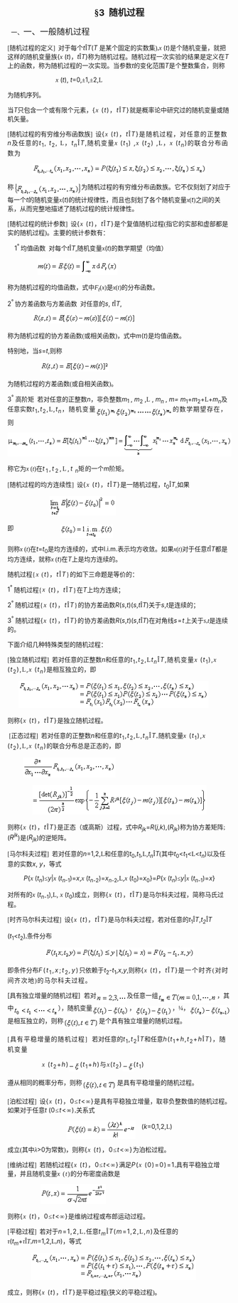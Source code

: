 <div class=Section1>
<p class=MsoNormal align=center style='text-align:center'><b><span lang=ZH-CN
style='font-size:15.0pt;font-family:宋体_GB2312'>§</span></b><b><span lang=EN-US
style='font-size:15.0pt'>3&nbsp; </span></b><b><span lang=ZH-CN
style='font-size:15.0pt;font-family:宋体_GB2312'>随机过程</span></b></p>
<p class=MsoNormal style='margin-left:36.0pt;text-indent:-30.0pt'><span
lang=EN-US>一、</span><span lang=ZH-CN style='font-size:14.0pt;font-family:宋体_GB2312'>一、一般随机过程</span></p>
<p class=MsoNormal align=left style='text-align:left'><span lang=EN-US
style='font-family:宋体_GB2312'>[</span><span lang=ZH-CN style='font-family:宋体_GB2312'>随机过程的定义</span><span
lang=EN-US style='font-family:宋体_GB2312'>]&nbsp; </span><span lang=ZH-CN
style='font-family:宋体_GB2312'>对于每个</span><i><span lang=EN-US>t</span></i><span
lang=EN-US style='font-family:Symbol'>&Icirc;</span><i><span lang=EN-US>T</span></i><span
lang=EN-US>(<i>T</i> </span><span lang=ZH-CN style='font-family:宋体_GB2312'>是某个固定的实数集</span><span
lang=EN-US style='font-family:宋体_GB2312'>),</span><i><span lang=EN-US
style='font-family:Symbol'>x</span><span lang=EN-US> </span></i><span
lang=EN-US>(<i>t</i>)</span><span lang=ZH-CN style='font-family:宋体_GB2312'>是个随机变量，就把这样的随机变量族</span><span
lang=EN-US>{</span><i><span lang=EN-US style='font-family:Symbol'>x</span><span
lang=EN-US> </span></i><span lang=EN-US>(<i>t</i>)</span><span lang=ZH-CN
style='font-family:宋体_GB2312'>，</span><i><span lang=EN-US>t</span></i><span
lang=EN-US style='font-family:Symbol'>&Icirc;</span><i><span lang=EN-US>T</span></i><span
lang=EN-US>}</span><span lang=ZH-CN style='font-family:宋体_GB2312'>称为随机过程。随机过程一次实验的结果是定义在</span><i><span
lang=EN-US>T</span></i><span lang=ZH-CN style='font-family:宋体_GB2312'>上的函数，称为随机过程的一次实现。当参数</span><i><span
lang=EN-US>t</span></i><span lang=ZH-CN style='font-family:宋体_GB2312'>的变化范围</span><i><span
lang=EN-US>T</span></i><span lang=ZH-CN style='font-family:宋体_GB2312'>是个整数集合，则称</span></p>
<p class=MsoNormal><i><span lang=EN-US style='font-family:宋体_GB2312'>&nbsp;&nbsp;&nbsp;&nbsp;&nbsp;&nbsp;&nbsp;&nbsp;&nbsp;&nbsp;&nbsp;&nbsp;&nbsp;&nbsp;&nbsp;&nbsp;&nbsp;&nbsp;&nbsp;&nbsp;&nbsp;&nbsp;&nbsp;&nbsp;&nbsp;&nbsp;&nbsp;&nbsp;&nbsp;&nbsp;
</span></i><i><span lang=EN-US style='font-family:Symbol'>x</span></i><span
lang=EN-US> (<i>t</i>), <i>t</i>=0,</span><span lang=EN-US style='font-family:
Symbol'>±</span><span lang=EN-US>1,</span><span lang=EN-US style='font-family:
Symbol'>±</span><span lang=EN-US>2,</span><span lang=EN-US style='font-family:
"MT Extra"'>L</span></p>
<p class=MsoNormal><span lang=ZH-CN style='font-family:宋体_GB2312'>为随机序列。</span></p>
<p class=MsoNormal><span lang=ZH-CN style='font-family:宋体_GB2312'>当</span><i><span
lang=EN-US>T</span></i><span lang=ZH-CN style='font-family:宋体_GB2312'>只包含一个或有限个元素，</span><span
lang=EN-US style='letter-spacing:1.0pt'>{</span><i><span lang=EN-US
style='font-family:Symbol;letter-spacing:1.0pt'>x</span></i><span lang=EN-US
style='letter-spacing:1.0pt'> (<i>t</i>)</span><span lang=ZH-CN
style='font-family:宋体_GB2312;letter-spacing:1.0pt'>，</span><i><span lang=EN-US
style='letter-spacing:1.0pt'>t</span></i><span lang=EN-US style='font-family:
Symbol;letter-spacing:1.0pt'>&Icirc;</span><i><span lang=EN-US style='letter-spacing:
1.0pt'>T</span></i><span lang=EN-US style='letter-spacing:1.0pt'>}</span><span
lang=ZH-CN style='font-family:宋体_GB2312'>就是概率论中研究过的随机变量或随机矢量。</span></p>
<p class=MsoNormal><span lang=EN-US style='font-family:宋体_GB2312'>[</span><span
lang=ZH-CN style='font-family:宋体_GB2312'>随机过程的有穷维分布函数族</span><span lang=EN-US
style='font-family:宋体_GB2312'>]&nbsp; </span><span lang=ZH-CN style='font-family:
宋体_GB2312'>设</span><span lang=EN-US style='letter-spacing:1.0pt'>{</span><i><span
lang=EN-US style='font-family:Symbol;letter-spacing:1.0pt'>x</span></i><span
lang=EN-US style='letter-spacing:1.0pt'> (<i>t</i>)</span><span lang=ZH-CN
style='font-family:宋体_GB2312;letter-spacing:1.0pt'>，</span><i><span lang=EN-US
style='letter-spacing:1.0pt'>t</span></i><span lang=EN-US style='font-family:
Symbol;letter-spacing:1.0pt'>&Icirc;</span><i><span lang=EN-US style='letter-spacing:
1.0pt'>T</span></i><span lang=EN-US style='letter-spacing:1.0pt'>}</span><span
lang=ZH-CN style='font-family:宋体_GB2312;letter-spacing:1.0pt'>是随机过程，对任意的正整数</span><i><span
lang=EN-US style='letter-spacing:1.0pt'>n</span></i><span lang=ZH-CN
style='font-family:宋体_GB2312;letter-spacing:1.0pt'>及任意的</span><i><span
lang=EN-US style='letter-spacing:1.0pt'>t</span></i><sub><span lang=EN-US
style='letter-spacing:1.0pt'>1</span></sub><span lang=EN-US style='letter-spacing:
1.0pt'>, <i>t</i><sub>2</sub>, </span><span lang=EN-US style='font-family:"MT Extra";
letter-spacing:1.0pt'>L</span><span lang=ZH-CN style='font-family:宋体_GB2312;
letter-spacing:1.0pt'>，</span><i><span lang=EN-US style='letter-spacing:1.0pt'>t<sub>n</sub></span></i><span
lang=EN-US style='font-family:Symbol;letter-spacing:1.0pt'>&Icirc;</span><i><span
lang=EN-US style='letter-spacing:1.0pt'>T</span></i><span lang=EN-US
style='letter-spacing:1.0pt'>,</span><span lang=ZH-CN style='font-family:宋体_GB2312;
letter-spacing:1.0pt'>随机变量</span><i><span lang=EN-US style='font-family:Symbol;
letter-spacing:1.0pt'>x</span><span lang=EN-US style='letter-spacing:1.0pt'> </span></i><span
lang=EN-US style='letter-spacing:1.0pt'>(<i>t</i><sub>1</sub>) ,</span><i><span
lang=EN-US style='font-family:Symbol;letter-spacing:1.0pt'>x</span></i><span
lang=EN-US style='letter-spacing:1.0pt'> (<i>t</i><sub>2</sub>) ,</span><span
lang=EN-US style='font-family:"MT Extra";letter-spacing:1.0pt'>L</span><span
lang=ZH-CN style='font-family:宋体_GB2312;letter-spacing:1.0pt'>，</span><i><span
lang=EN-US style='font-family:Symbol;letter-spacing:1.0pt'>x</span><span
lang=EN-US style='letter-spacing:1.0pt'> </span></i><span lang=EN-US
style='letter-spacing:1.0pt'>(<i>t<sub>n</sub></i>)</span><span lang=ZH-CN
style='font-family:宋体_GB2312;letter-spacing:1.0pt'>的联合分布函数为</span></p>
<p class=MsoNormal align=center style='text-align:center'><sub><span
lang=EN-US style='letter-spacing:1.0pt'><img width=393 height=25
src="res/17e9d95da129bdd93c34fb6cc6aaaa52_5873_files/image002.gif"
u1:shapes="_x0000_i1025"></span></sub></p>
<p class=MsoNormal><span lang=ZH-CN style='font-family:宋体_GB2312;letter-spacing:
1.0pt'>称</span><sub><span lang=EN-US style='letter-spacing:1.0pt'><img
width=151 height=25 src="res/17e9d95da129bdd93c34fb6cc6aaaa52_5873_files/image004.gif"
u1:shapes="_x0000_i1026" align=absmiddle></span></sub><span lang=ZH-CN
style='font-family:宋体_GB2312'>为随机过程的有穷维分布函数族。它不仅刻划了对应于每一个</span><i><span
lang=EN-US>t</span></i><span lang=ZH-CN style='font-family:宋体_GB2312'>的随机变量</span><i><span
lang=EN-US style='font-family:Symbol'>x</span></i><span lang=EN-US>(<i>t</i>)</span><span
lang=ZH-CN style='font-family:宋体_GB2312'>的统计规律性，而且也刻划了各个随机变量</span><i><span
lang=EN-US style='font-family:Symbol'>x</span></i><span lang=EN-US
style='font-family:宋体_GB2312'>(</span><i><span lang=EN-US>t</span></i><span
lang=EN-US style='font-family:宋体_GB2312'>)</span><span lang=ZH-CN
style='font-family:宋体_GB2312'>之间的关系，从而完整地描述了随机过程的统计规律性。</span></p>
<p class=MsoNormal><span lang=EN-US style='font-family:宋体_GB2312'>[</span><span
lang=ZH-CN style='font-family:宋体_GB2312'>随机过程的统计参数</span><span lang=EN-US
style='font-family:宋体_GB2312'>]&nbsp; </span><span lang=ZH-CN style='font-family:
宋体_GB2312'>设</span><span lang=EN-US style='letter-spacing:1.0pt'>{</span><i><span
lang=EN-US style='font-family:Symbol;letter-spacing:1.0pt'>x</span></i><span
lang=EN-US style='letter-spacing:1.0pt'> (<i>t</i>)</span><span lang=ZH-CN
style='font-family:宋体_GB2312;letter-spacing:1.0pt'>，</span><i><span lang=EN-US
style='letter-spacing:1.0pt'>t</span></i><span lang=EN-US style='font-family:
Symbol;letter-spacing:1.0pt'>&Icirc;</span><i><span lang=EN-US style='letter-spacing:
1.0pt'>T</span></i><span lang=EN-US style='letter-spacing:1.0pt'>}</span><span
lang=ZH-CN style='font-family:宋体_GB2312'>是个复值随机过程</span><span lang=EN-US
style='font-family:宋体_GB2312'>(</span><span lang=ZH-CN style='font-family:宋体_GB2312'>指它的实部和虚部都是实的随机过程</span><span
lang=EN-US style='font-family:宋体_GB2312'>)</span><span lang=ZH-CN
style='font-family:宋体_GB2312'>。主要的统计参数有：</span></p>
<p class=MsoNormal><span lang=EN-US>&nbsp;&nbsp;&nbsp; 1</span><sup><span
lang=EN-US>°</span></sup><sup><span lang=EN-US style='font-family:宋体_GB2312'> </span></sup><span
lang=ZH-CN style='font-family:宋体_GB2312'>均值函数</span><span lang=EN-US
style='font-family:宋体_GB2312'>&nbsp; </span><span lang=ZH-CN style='font-family:
宋体_GB2312'>对每个</span><i><span lang=EN-US>t</span></i><span lang=EN-US
style='font-family:Symbol'>&Icirc;</span><i><span lang=EN-US>T</span></i><span
lang=EN-US>,</span><span lang=ZH-CN style='font-family:宋体_GB2312'>随机变量</span><i><span
lang=EN-US style='font-family:Symbol'>x</span></i><span lang=EN-US>(<i>t</i>)</span><span
lang=ZH-CN style='font-family:宋体_GB2312'>的数学期望（均值）</span></p>
<p class=MsoNormal><span lang=EN-US style='font-family:宋体_GB2312'>&nbsp;&nbsp;&nbsp;&nbsp;&nbsp;&nbsp;&nbsp;&nbsp;&nbsp;&nbsp;&nbsp;&nbsp;&nbsp;&nbsp;&nbsp;&nbsp;&nbsp;&nbsp;
<sub><img width=181 height=37
src="res/17e9d95da129bdd93c34fb6cc6aaaa52_5873_files/image006.gif"
u1:shapes="_x0000_i1033"></sub></span></p>
<p class=MsoNormal><span lang=ZH-CN style='font-family:宋体_GB2312'>称为随机过程的均值函数，式中</span><i><span
lang=EN-US style='font-family:宋体_GB2312'>F<sub>t</sub></span></i><span
lang=EN-US style='font-family:宋体_GB2312'>(<i>x</i>)</span><span lang=ZH-CN
style='font-family:宋体_GB2312'>是</span><i><span lang=EN-US style='font-family:
Symbol'>x</span></i><span lang=EN-US style='font-family:宋体_GB2312'>(<i>t</i>)</span><span
lang=ZH-CN style='font-family:宋体_GB2312'>的分布函数。</span></p>
<p class=MsoNormal><span lang=EN-US>2</span><sup><span lang=EN-US>°</span></sup><sup><span
lang=EN-US style='font-family:宋体_GB2312'> </span></sup><span lang=ZH-CN
style='font-family:宋体_GB2312'>协方差函数与方差函数</span><span lang=EN-US
style='font-family:宋体_GB2312'>&nbsp; </span><span lang=ZH-CN style='font-family:
宋体_GB2312'>对任意的</span><i><span lang=EN-US>s</span></i><span lang=EN-US>, <i>t</i></span><span
lang=EN-US style='font-family:Symbol'>&Icirc;</span><i><span lang=EN-US>T</span></i><span
lang=EN-US>,</span></p>
<p class=MsoNormal><span lang=EN-US style='font-family:宋体_GB2312'>&nbsp;&nbsp;&nbsp;&nbsp;&nbsp;&nbsp;&nbsp;&nbsp;&nbsp;&nbsp;&nbsp;&nbsp;&nbsp;&nbsp;&nbsp;
<sub><img width=233 height=21
src="res/17e9d95da129bdd93c34fb6cc6aaaa52_5873_files/image008.gif"
u1:shapes="_x0000_i1034"></sub></span></p>
<p class=MsoNormal><span lang=ZH-CN style='font-family:宋体_GB2312'>称为随机过程的协方差函数</span><span
lang=EN-US style='font-family:宋体_GB2312'>(</span><span lang=ZH-CN
style='font-family:宋体_GB2312'>或相关函数</span><span lang=EN-US style='font-family:
宋体_GB2312'>)</span><span lang=ZH-CN style='font-family:宋体_GB2312'>，式中</span><i><span
lang=EN-US>m</span></i><span lang=EN-US>(<i>t</i>)</span><span lang=ZH-CN
style='font-family:宋体_GB2312'>是均值函数。</span></p>
<p class=MsoNormal><span lang=ZH-CN style='font-family:宋体_GB2312'>特别地，当</span><i><span
lang=EN-US>s</span></i><span lang=EN-US>=<i>t</i>,</span><span lang=ZH-CN
style='font-family:宋体_GB2312'>则称</span></p>
<p class=MsoNormal><span lang=EN-US style='font-family:宋体_GB2312'>&nbsp;&nbsp;&nbsp;&nbsp;&nbsp;&nbsp;&nbsp;&nbsp;&nbsp;&nbsp;&nbsp;&nbsp;&nbsp;&nbsp;&nbsp;&nbsp;&nbsp;&nbsp;&nbsp;&nbsp;
<sub><img width=155 height=23
src="res/17e9d95da129bdd93c34fb6cc6aaaa52_5873_files/image010.gif"
u1:shapes="_x0000_i1035"></sub></span></p>
<p class=MsoNormal><span lang=ZH-CN style='font-family:宋体_GB2312'>为随机过程的方差函数</span><span
lang=EN-US style='font-family:宋体_GB2312'>(</span><span lang=ZH-CN
style='font-family:宋体_GB2312'>或自相关函数</span><span lang=EN-US style='font-family:
宋体_GB2312'>)</span><span lang=ZH-CN style='font-family:宋体_GB2312'>。</span></p>
<p class=MsoNormal><span lang=EN-US>3<sup>°</sup> </span><span lang=ZH-CN
style='font-family:宋体_GB2312'>高阶矩</span><span lang=EN-US style='font-family:
宋体_GB2312'>&nbsp; </span><span lang=ZH-CN style='font-family:宋体_GB2312'>若对任意的正整数</span><i><span
lang=EN-US>n</span></i><span lang=ZH-CN style='font-family:宋体_GB2312'>，非负整数</span><i><span
lang=EN-US>m</span></i><sub><span lang=EN-US>1 </span></sub><span lang=EN-US>, <i>m</i><sub>2</sub>
,</span><span lang=EN-US style='font-family:"MT Extra"'>L</span><span
lang=EN-US> , <i>m<sub>n </sub></i>, <i>m=</i> <i>m</i><sub>1</sub>+<i>m</i><sub>2</sub>+</span><span
lang=EN-US style='font-family:"MT Extra"'>L</span><span lang=EN-US>+<i>m<sub>n</sub></i></span><span
lang=ZH-CN style='font-family:宋体_GB2312'>及任意实数</span><i><span lang=EN-US
style='letter-spacing:1.0pt'>t</span></i><sub><span lang=EN-US
style='letter-spacing:1.0pt'>1</span></sub><span lang=EN-US style='letter-spacing:
1.0pt'>,<i>t</i><sub>2</sub>,</span><span lang=EN-US style='font-family:"MT Extra";
letter-spacing:1.0pt'>L</span><span lang=EN-US style='letter-spacing:1.0pt'>,<i>t<sub>n</sub></i></span><span
lang=ZH-CN style='font-family:宋体_GB2312;letter-spacing:1.0pt'>，</span><span
lang=ZH-CN style='font-family:宋体_GB2312;letter-spacing:1.0pt'>随机变量</span><sub><span
lang=EN-US style='font-family:宋体_GB2312;letter-spacing:1.0pt'><img width=173
height=24 src="res/17e9d95da129bdd93c34fb6cc6aaaa52_5873_files/image012.gif"
u1:shapes="_x0000_i1036" align=absmiddle></span></sub><span lang=ZH-CN
style='font-family:宋体_GB2312;letter-spacing:1.0pt'>的数学期望存在，则</span></p>
<p class=MsoNormal><sub><span lang=EN-US style='font-family:宋体_GB2312'><img
width=520 height=53 src="res/17e9d95da129bdd93c34fb6cc6aaaa52_5873_files/image014.gif"
u1:shapes="_x0000_i1037"></span></sub></p>
<p class=MsoNormal><span lang=ZH-CN style='font-family:宋体_GB2312'>称它为</span><i><span
lang=EN-US style='font-family:Symbol'>x</span></i><span lang=EN-US
style='font-family:宋体_GB2312'> (<i>t</i>)</span><span lang=ZH-CN
style='font-family:宋体_GB2312'>在</span><i><span lang=EN-US style='letter-spacing:
2.0pt'>t</span></i><sub><span lang=EN-US style='letter-spacing:2.0pt'>1</span></sub><span
lang=EN-US style='letter-spacing:2.0pt'>,<i>t</i><sub>2</sub>,</span><span
lang=EN-US style='font-family:"MT Extra";letter-spacing:2.0pt'>L</span><span
lang=EN-US style='letter-spacing:2.0pt'>,<i>t</i></span><i><sub><span
lang=EN-US> n</span></sub></i><span lang=ZH-CN style='font-family:宋体_GB2312;
letter-spacing:1.0pt'>矩</span><span lang=ZH-CN style='font-family:宋体_GB2312'>的一个</span><i><span
lang=EN-US>m</span></i><span lang=ZH-CN style='font-family:宋体_GB2312'>阶矩。</span></p>
<p class=MsoNormal><span lang=EN-US style='font-family:宋体_GB2312'>[</span><span
lang=ZH-CN style='font-family:宋体_GB2312'>随机过程的均方连续性</span><span lang=EN-US
style='font-family:宋体_GB2312'>]&nbsp; </span><span lang=ZH-CN style='font-family:
宋体_GB2312'>设</span><span lang=EN-US style='letter-spacing:1.0pt'>{</span><i><span
lang=EN-US style='font-family:Symbol;letter-spacing:1.0pt'>x</span><span
lang=EN-US style='letter-spacing:1.0pt'> </span></i><span lang=EN-US
style='letter-spacing:1.0pt'>(<i>t</i>)</span><span lang=ZH-CN
style='font-family:宋体_GB2312;letter-spacing:1.0pt'>，</span><i><span lang=EN-US
style='letter-spacing:1.0pt'>t</span></i><span lang=EN-US style='font-family:
Symbol;letter-spacing:1.0pt'>&Icirc;</span><i><span lang=EN-US style='letter-spacing:
1.0pt'>T</span></i><span lang=EN-US style='letter-spacing:1.0pt'>}</span><span
lang=ZH-CN style='font-family:宋体_GB2312'>是一随机过程，</span><i><span lang=EN-US>t</span></i><sub><span
lang=EN-US>0</span></sub><span lang=EN-US style='font-family:Symbol'>&Icirc;</span><i><span
lang=EN-US>T</span></i><span lang=EN-US>,</span><span lang=ZH-CN
style='font-family:宋体_GB2312'>如果</span></p>
<p class=MsoNormal><span lang=EN-US style='font-family:宋体_GB2312'>&nbsp;&nbsp;&nbsp;&nbsp;&nbsp;&nbsp;&nbsp;&nbsp;&nbsp;&nbsp;&nbsp;&nbsp;&nbsp;&nbsp;&nbsp;&nbsp;&nbsp;&nbsp;&nbsp;&nbsp;&nbsp;&nbsp;&nbsp;&nbsp;&nbsp;&nbsp;
<sub><img width=149 height=44
src="res/17e9d95da129bdd93c34fb6cc6aaaa52_5873_files/image016.gif"
u1:shapes="_x0000_i1038"></sub></span></p>
<p class=MsoNormal><span lang=ZH-CN style='font-family:宋体_GB2312'>即</span><span
lang=EN-US style='font-family:宋体_GB2312'>&nbsp;&nbsp;&nbsp;&nbsp;&nbsp;&nbsp;&nbsp;&nbsp;&nbsp;&nbsp;&nbsp;&nbsp;&nbsp;&nbsp;&nbsp;&nbsp;&nbsp;&nbsp;&nbsp;&nbsp;&nbsp;&nbsp;&nbsp;&nbsp;&nbsp;&nbsp;&nbsp;&nbsp;&nbsp;
<sub><img width=119 height=31
src="res/17e9d95da129bdd93c34fb6cc6aaaa52_5873_files/image018.gif"
u1:shapes="_x0000_i1039" align=absmiddle></sub></span></p>
<p class=MsoNormal><span lang=ZH-CN style='font-family:宋体_GB2312'>则称</span><i><span
lang=EN-US style='font-family:Symbol'>x</span></i><i><span lang=EN-US
style='font-family:宋体_GB2312'> </span></i><span lang=EN-US style='font-family:
宋体_GB2312'>(<i>t</i>)</span><span lang=ZH-CN style='font-family:宋体_GB2312'>在</span><i><span
lang=EN-US>t</span></i><span lang=EN-US>=<i>t</i><sub>0</sub></span><span
lang=ZH-CN style='font-family:宋体_GB2312'>是均方连续的，式中</span><span lang=EN-US>l.i.m.</span><span
lang=ZH-CN style='font-family:宋体_GB2312'>表示均方收敛。如果</span><i><span lang=EN-US
style='font-family:Symbol'>x</span></i><span lang=EN-US style='font-family:
宋体_GB2312'>(<i>t</i>)</span><span lang=ZH-CN style='font-family:宋体_GB2312'>对于任意</span><i><span
lang=EN-US>t</span></i><span lang=EN-US style='font-family:Symbol'>&Icirc;</span><i><span
lang=EN-US>T</span></i><span lang=ZH-CN style='font-family:宋体_GB2312'>都是均方连续，就称</span><i><span
lang=EN-US style='font-family:Symbol'>x</span></i><span lang=EN-US
style='font-family:宋体_GB2312'> (</span><i><span lang=EN-US>t</span></i><span
lang=EN-US style='font-family:宋体_GB2312'>)</span><span lang=ZH-CN
style='font-family:宋体_GB2312'>在</span><i><span lang=EN-US>T</span></i><span
lang=ZH-CN style='font-family:宋体_GB2312'>上是均方连续的。</span></p>
<p class=MsoNormal><span lang=ZH-CN style='font-family:宋体_GB2312'>随机过程</span><span
lang=EN-US style='font-family:宋体_GB2312;letter-spacing:1.0pt'>{</span><i><span
lang=EN-US style='font-family:Symbol;letter-spacing:1.0pt'>x</span></i><span
lang=EN-US style='font-family:宋体_GB2312;letter-spacing:1.0pt'> (</span><i><span
lang=EN-US style='letter-spacing:1.0pt'>t</span></i><span lang=EN-US
style='letter-spacing:1.0pt'>)</span><span lang=ZH-CN style='font-family:宋体_GB2312;
letter-spacing:1.0pt'>，</span><i><span lang=EN-US style='letter-spacing:1.0pt'>t</span></i><span
lang=EN-US style='font-family:Symbol;letter-spacing:1.0pt'>&Icirc;</span><i><span
lang=EN-US style='letter-spacing:1.0pt'>T</span></i><span lang=EN-US
style='font-family:宋体_GB2312;letter-spacing:1.0pt'>}</span><span lang=ZH-CN
style='font-family:宋体_GB2312'>的如下三命题是等价的：</span></p>
<p class=MsoNormal><span lang=EN-US>1<sup>°</sup></span><span lang=EN-US
style='font-family:宋体_GB2312'> </span><span lang=ZH-CN style='font-family:宋体_GB2312'>随机过程</span><span
lang=EN-US style='font-family:宋体_GB2312;letter-spacing:1.0pt'>{</span><i><span
lang=EN-US style='font-family:Symbol;letter-spacing:1.0pt'>x</span></i><span
lang=EN-US style='letter-spacing:1.0pt'> (<i>t</i>)</span><span lang=ZH-CN
style='font-family:宋体_GB2312;letter-spacing:1.0pt'>，</span><i><span lang=EN-US
style='letter-spacing:1.0pt'>t</span></i><span lang=EN-US style='font-family:
Symbol;letter-spacing:1.0pt'>&Icirc;</span><i><span lang=EN-US style='letter-spacing:
1.0pt'>T</span></i><span lang=EN-US style='font-family:宋体_GB2312;letter-spacing:
1.0pt'>}</span><span lang=ZH-CN style='font-family:宋体_GB2312'>在</span><i><span
lang=EN-US>T</span></i><span lang=ZH-CN style='font-family:宋体_GB2312'>上均方连续；</span></p>
<p class=MsoNormal><span lang=EN-US>2<sup>°</sup></span><span lang=EN-US
style='font-family:宋体_GB2312'> </span><span lang=ZH-CN style='font-family:宋体_GB2312'>随机过程</span><span
lang=EN-US style='font-family:宋体_GB2312;letter-spacing:1.0pt'>{</span><i><span
lang=EN-US style='font-family:Symbol;letter-spacing:1.0pt'>x</span></i><span
lang=EN-US style='letter-spacing:1.0pt'> (<i>t</i>)</span><span lang=ZH-CN
style='font-family:宋体_GB2312;letter-spacing:1.0pt'>，</span><i><span lang=EN-US
style='letter-spacing:1.0pt'>t</span></i><span lang=EN-US style='font-family:
Symbol;letter-spacing:1.0pt'>&Icirc;</span><i><span lang=EN-US style='letter-spacing:
1.0pt'>T</span></i><span lang=EN-US style='font-family:宋体_GB2312;letter-spacing:
1.0pt'>}</span><span lang=ZH-CN style='font-family:宋体_GB2312'>的协方差函数</span><i><span
lang=EN-US>R</span></i><span lang=EN-US>(<i>s</i>,<i>t</i>)(<i>s</i>,<i>t</i></span><span
lang=EN-US style='font-family:Symbol'>&Icirc;</span><i><span lang=EN-US>T</span></i><span
lang=EN-US>)</span><span lang=ZH-CN style='font-family:宋体_GB2312'>关于</span><i><span
lang=EN-US>s</span></i><span lang=EN-US>,<i>t</i></span><span lang=ZH-CN
style='font-family:宋体_GB2312'>是连续的；</span></p>
<p class=MsoNormal><span lang=EN-US>3<sup>°</sup> </span><span lang=ZH-CN
style='font-family:宋体_GB2312'>随机过程</span><span lang=EN-US style='letter-spacing:
1.0pt'>{</span><i><span lang=EN-US style='font-family:Symbol;letter-spacing:
1.0pt'>x</span></i><span lang=EN-US style='letter-spacing:1.0pt'> (<i>t</i>)</span><span
lang=ZH-CN style='font-family:宋体_GB2312;letter-spacing:1.0pt'>，</span><i><span
lang=EN-US style='letter-spacing:1.0pt'>t</span></i><span lang=EN-US
style='font-family:Symbol;letter-spacing:1.0pt'>&Icirc;</span><i><span lang=EN-US
style='letter-spacing:1.0pt'>T</span></i><span lang=EN-US style='letter-spacing:
1.0pt'>}</span><span lang=ZH-CN style='font-family:宋体_GB2312;letter-spacing:
1.0pt'>的</span><span lang=ZH-CN style='font-family:宋体_GB2312'>协方差函数</span><i><span
lang=EN-US>R</span></i><span lang=EN-US>(<i>s</i>,<i>t</i>)(<i>s</i>,<i>t</i></span><span
lang=EN-US style='font-family:Symbol'>&Icirc;</span><i><span lang=EN-US>T</span></i><span
lang=EN-US>)</span><span lang=ZH-CN style='font-family:宋体_GB2312'>在对角线</span><i><span
lang=EN-US style='letter-spacing:1.0pt'>s</span></i><span lang=EN-US
style='letter-spacing:1.0pt'>=<i>t</i></span><span lang=ZH-CN style='font-family:
宋体_GB2312'>上关于</span><i><span lang=EN-US style='font-family:宋体_GB2312'>s</span></i><span
lang=EN-US style='font-family:宋体_GB2312'>,<i>t</i></span><span lang=ZH-CN
style='font-family:宋体_GB2312'>是连续的。</span></p>
<p class=MsoNormal><span lang=ZH-CN style='font-family:宋体_GB2312'>下面介绍几种特殊类型的随机过程：</span></p>
<p class=MsoNormal><span lang=EN-US style='font-family:宋体_GB2312'>[</span><span
lang=ZH-CN style='font-family:宋体_GB2312'>独立随机过程</span><span lang=EN-US
style='font-family:宋体_GB2312'>]&nbsp; </span><span lang=ZH-CN style='font-family:
宋体_GB2312'>若对任意的正整数</span><i><span lang=EN-US>n</span></i><span lang=ZH-CN
style='font-family:宋体_GB2312'>和任意的</span><i><span lang=EN-US style='letter-spacing:
1.0pt'>t</span></i><sub><span lang=EN-US style='letter-spacing:1.0pt'>1</span></sub><span
lang=EN-US style='letter-spacing:1.0pt'>,<i>t</i><sub>2</sub>,</span><span
lang=EN-US style='font-family:"MT Extra";letter-spacing:1.0pt'>L</span><i><span
lang=EN-US style='letter-spacing:1.0pt'>t<sub>n</sub></span></i><span
lang=EN-US style='font-family:Symbol;letter-spacing:1.0pt'>&Icirc;</span><i><span
lang=EN-US style='letter-spacing:1.0pt'>T</span></i><span lang=EN-US
style='letter-spacing:1.0pt'>,</span><span lang=ZH-CN style='font-family:宋体_GB2312;
letter-spacing:1.0pt'>随机变量</span><i><span lang=EN-US style='font-family:Symbol;
letter-spacing:1.0pt'>x</span></i><span lang=EN-US style='letter-spacing:1.0pt'>
(<i>t</i><sub>1</sub>),</span><i><span lang=EN-US style='font-family:Symbol;
letter-spacing:1.0pt'>x</span></i><span lang=EN-US style='letter-spacing:1.0pt'>
(<i>t</i><sub>2</sub>),</span><span lang=EN-US style='font-family:"MT Extra";
letter-spacing:1.0pt'>L</span><span lang=EN-US style='letter-spacing:1.0pt'>,</span><i><span
lang=EN-US style='font-family:Symbol;letter-spacing:1.0pt'>x</span></i><span
lang=EN-US style='letter-spacing:1.0pt'> (<i>t<sub>n</sub></i>)</span><span
lang=ZH-CN style='font-family:宋体_GB2312'>是相互独立的，即</span></p>
<p class=MsoNormal><span lang=EN-US style='font-family:宋体_GB2312'>&nbsp;&nbsp;&nbsp;&nbsp;&nbsp;&nbsp;
<sub><img width=428 height=61
src="res/17e9d95da129bdd93c34fb6cc6aaaa52_5873_files/image020.gif"
u1:shapes="_x0000_i1040"></sub></span></p>
<p class=MsoNormal><span lang=ZH-CN style='font-family:宋体_GB2312'>则称</span><span
lang=EN-US style='letter-spacing:1.0pt'>{</span><i><span lang=EN-US
style='font-family:Symbol;letter-spacing:1.0pt'>x</span></i><span lang=EN-US
style='letter-spacing:1.0pt'> (<i>t</i>)</span><span lang=ZH-CN
style='font-family:宋体_GB2312;letter-spacing:1.0pt'>，</span><i><span lang=EN-US
style='letter-spacing:1.0pt'>t</span></i><span lang=EN-US style='font-family:
Symbol;letter-spacing:1.0pt'>&Icirc;</span><i><span lang=EN-US style='letter-spacing:
1.0pt'>T</span></i><span lang=EN-US style='letter-spacing:1.0pt'>}</span><span
lang=ZH-CN style='font-family:宋体_GB2312'>是独立随机过程。</span></p>
<p class=MsoNormal><span lang=EN-US style='font-family:宋体_GB2312'>&nbsp;[</span><span
lang=ZH-CN style='font-family:宋体_GB2312'>正态过程</span><span lang=EN-US
style='font-family:宋体_GB2312'>]&nbsp; </span><span lang=ZH-CN style='font-family:
宋体_GB2312'>若对任意的正整数</span><i><span lang=EN-US>n</span></i><span lang=ZH-CN
style='font-family:宋体_GB2312'>和任意的</span><i><span lang=EN-US style='letter-spacing:
1.0pt'>t</span></i><sub><span lang=EN-US style='letter-spacing:1.0pt'>1</span></sub><span
lang=EN-US style='letter-spacing:1.0pt'>,<i>t</i><sub>2</sub>,</span><span
lang=EN-US style='font-family:"MT Extra";letter-spacing:1.0pt'>L</span><span
lang=EN-US style='letter-spacing:1.0pt'>,<i>t<sub>n</sub></i></span><span
lang=EN-US style='font-family:Symbol;letter-spacing:1.0pt'>&Icirc;</span><i><span
lang=EN-US style='letter-spacing:1.0pt'>T</span></i><span lang=EN-US
style='font-family:宋体_GB2312;letter-spacing:1.0pt'>,</span><span lang=ZH-CN
style='font-family:宋体_GB2312'>随机变量</span><i><span lang=EN-US style='font-family:
Symbol;letter-spacing:1.0pt'>x</span></i><span lang=EN-US style='letter-spacing:
1.0pt'> (<i>t</i><sub>1</sub>),</span><i><span lang=EN-US style='font-family:
Symbol;letter-spacing:1.0pt'>x</span></i><span lang=EN-US style='letter-spacing:
1.0pt'> (<i>t</i><sub>2</sub>),</span><span lang=EN-US style='font-family:"MT Extra";
letter-spacing:1.0pt'>L</span><span lang=EN-US style='letter-spacing:1.0pt'>,</span><i><span
lang=EN-US style='font-family:Symbol;letter-spacing:1.0pt'>x</span></i><span
lang=EN-US style='letter-spacing:1.0pt'> (<i>t<sub>n</sub></i>)</span><span
lang=ZH-CN style='font-family:宋体_GB2312'>的联合分布总是正态的，即</span></p>
<p class=MsoNormal><sub><span lang=EN-US style='font-family:宋体_GB2312'>&nbsp;&nbsp;&nbsp;&nbsp;&nbsp;&nbsp;&nbsp;&nbsp;&nbsp;&nbsp;&nbsp;
<img width=208 height=45
src="res/17e9d95da129bdd93c34fb6cc6aaaa52_5873_files/image022.gif"
u1:shapes="_x0000_i1041">&nbsp;&nbsp;&nbsp;&nbsp;</span></sub></p>
<p class=MsoNormal align=center style='text-align:center'><span lang=EN-US><img
width=393 height=67 src="res/17e9d95da129bdd93c34fb6cc6aaaa52_5873_files/image024.gif"
u1:shapes="_x0000_i1042"></span></p>
<p class=MsoNormal><span lang=ZH-CN style='font-family:宋体_GB2312'>则称</span><span
lang=EN-US style='letter-spacing:1.0pt'>{</span><i><span lang=EN-US
style='font-family:Symbol;letter-spacing:1.0pt'>x</span><span lang=EN-US
style='letter-spacing:1.0pt'> </span></i><span lang=EN-US style='letter-spacing:
1.0pt'>(<i>t</i>)</span><span lang=ZH-CN style='font-family:宋体_GB2312;
letter-spacing:1.0pt'>，</span><i><span lang=EN-US style='letter-spacing:1.0pt'>t</span></i><span
lang=EN-US style='font-family:Symbol;letter-spacing:1.0pt'>&Icirc;</span><i><span
lang=EN-US style='letter-spacing:1.0pt'>T</span></i><span lang=EN-US
style='letter-spacing:1.0pt'>}</span><span lang=ZH-CN style='font-family:宋体_GB2312'>是正态（或高斯）过程，式中</span><i><span
lang=EN-US>R<sub>jk</sub></span></i><span lang=EN-US>=<i>R</i>(<i>j</i>,<i>k</i>),(<i>R<sub>jk</sub></i>)</span><span
lang=ZH-CN style='font-family:宋体_GB2312'>称为协方差矩阵</span><span lang=EN-US
style='font-family:宋体_GB2312'>;</span><span lang=EN-US>(<i>R<sup>jk</sup></i>)</span><span
lang=ZH-CN style='font-family:宋体_GB2312'>是</span><span lang=EN-US>(<i>R<sub>jk</sub></i>)</span><span
lang=ZH-CN style='font-family:宋体_GB2312'>的逆矩阵。</span></p>
<p class=MsoNormal><span lang=EN-US style='font-family:宋体_GB2312'>[</span><span
lang=ZH-CN style='font-family:宋体_GB2312'>马尔科夫过程</span><span lang=EN-US
style='font-family:宋体_GB2312'>]&nbsp; </span><span lang=ZH-CN style='font-family:
宋体_GB2312'>若对任意的</span><i><span lang=EN-US>n</span></i><span lang=EN-US>=1,2,</span><span
lang=EN-US style='font-family:"MT Extra"'>L</span><span lang=ZH-CN
style='font-family:宋体_GB2312'>和任意的</span><i><span lang=EN-US>t</span></i><sub><span
lang=EN-US>0</span></sub><span lang=EN-US>,<i>t</i><sub>1</sub>,</span><span
lang=EN-US style='font-family:"MT Extra"'>L</span><span lang=EN-US>,<i>t<sub>n</sub></i></span><span
lang=EN-US style='font-family:Symbol'>&Icirc;</span><i><span lang=EN-US>T</span></i><span
lang=EN-US style='font-family:宋体_GB2312'>(</span><span lang=ZH-CN
style='font-family:宋体_GB2312'>其中</span><i><span lang=EN-US>t</span></i><sub><span
lang=EN-US>0</span></sub><span lang=EN-US>&lt;<i>t</i><sub>1</sub>&lt;</span><span
lang=EN-US style='font-family:"MT Extra"'>L</span><span lang=EN-US>&lt;<i>t<sub>n</sub></i>)</span><span
lang=ZH-CN style='font-family:宋体_GB2312'>以及任意的实数</span><i><span lang=EN-US>x</span></i><span
lang=EN-US>, <i>y</i></span><span lang=ZH-CN style='font-family:宋体_GB2312'>，</span><span
lang=ZH-CN style='font-family:宋体_GB2312'>等式</span></p>
<p class=MsoNormal align=center style='text-align:center'><i><span lang=EN-US>P</span></i><span
lang=EN-US>{</span><i><span lang=EN-US style='font-family:Symbol'>x</span></i><span
lang=EN-US> (<i>t<sub>n</sub></i>)</span><span lang=ZH-CN style='font-family:
宋体_GB2312'>≤</span><i><span lang=EN-US>y</span></i><span lang=EN-US>|</span><i><span
lang=EN-US style='font-family:Symbol'>x</span></i><span lang=EN-US> (<i>t<sub>n</sub></i><sub>-1</sub>)=<i>x</i>,</span><i><span
lang=EN-US style='font-family:Symbol'>x</span><span lang=EN-US> </span></i><span
lang=EN-US>(<i>t<sub>n-</sub></i><sub>2</sub>)=<i>x<sub>n-</sub></i><sub>2</sub>,</span><span
lang=EN-US style='font-family:"MT Extra"'>L</span><span lang=EN-US>,</span><i><span
lang=EN-US style='font-family:Symbol'>x</span></i><span lang=EN-US> (<i>t</i><sub>0</sub>)=<i>x</i><sub>0</sub>}=<i>P</i>{</span><i><span
lang=EN-US style='font-family:Symbol'>x</span><span lang=EN-US> </span></i><span
lang=EN-US>(<i>t<sub>n</sub></i>)</span><span lang=ZH-CN style='font-family:
宋体_GB2312'>≤</span><i><span lang=EN-US>y</span></i><span lang=EN-US>|</span><i><span
lang=EN-US style='font-family:Symbol'>x</span></i><span lang=EN-US> (<i>t<sub>n-</sub></i><sub>1</sub>)=<i>x</i>}</span></p>
<p class=MsoNormal><span lang=ZH-CN style='font-family:宋体_GB2312'>对所有的</span><i><span
lang=EN-US style='font-family:Symbol'>x</span><span lang=EN-US> </span></i><span
lang=EN-US>(<i>t<sub>n-</sub></i><sub>1</sub>),</span><span lang=EN-US
style='font-family:"MT Extra"'>L</span><span lang=EN-US>,<i> </i></span><i><span
lang=EN-US style='font-family:Symbol'>x</span></i><span lang=EN-US> (<i>t</i><sub>0</sub>)</span><span
lang=ZH-CN style='font-family:宋体_GB2312'>成立，则称</span><span lang=EN-US
style='letter-spacing:1.0pt'>{</span><i><span lang=EN-US style='font-family:
Symbol;letter-spacing:1.0pt'>x</span></i><span lang=EN-US style='letter-spacing:
1.0pt'> (<i>t</i>)</span><span lang=ZH-CN style='font-family:宋体_GB2312;
letter-spacing:1.0pt'>，</span><i><span lang=EN-US style='letter-spacing:1.0pt'>t</span></i><span
lang=EN-US style='font-family:Symbol;letter-spacing:1.0pt'>&Icirc;</span><i><span
lang=EN-US style='letter-spacing:1.0pt'>T</span></i><span lang=EN-US
style='letter-spacing:1.0pt'>}</span><span lang=ZH-CN style='font-family:宋体_GB2312'>是马尔科夫过程，简称马氏过程。</span></p>
<p class=MsoNormal><span lang=EN-US style='font-family:宋体_GB2312'>[</span><span
lang=ZH-CN style='font-family:宋体_GB2312'>时齐马尔科夫过程</span><span lang=EN-US
style='font-family:宋体_GB2312'>]&nbsp; </span><span lang=ZH-CN style='font-family:
宋体_GB2312'>设</span><span lang=EN-US style='letter-spacing:1.0pt'>{</span><i><span
lang=EN-US style='font-family:Symbol;letter-spacing:1.0pt'>x</span></i><span
lang=EN-US style='letter-spacing:1.0pt'> (<i>t</i>)</span><span lang=ZH-CN
style='font-family:宋体_GB2312;letter-spacing:1.0pt'>，</span><i><span lang=EN-US
style='letter-spacing:1.0pt'>t</span></i><span lang=EN-US style='font-family:
Symbol;letter-spacing:1.0pt'>&Icirc;</span><i><span lang=EN-US style='letter-spacing:
1.0pt'>T</span></i><span lang=EN-US style='letter-spacing:1.0pt'>}</span><span
lang=ZH-CN style='font-family:宋体_GB2312'>是马尔科夫过程，若对任意的</span><i><span
lang=EN-US>t</span></i><sub><span lang=EN-US>1</span></sub><span lang=EN-US
style='font-family:Symbol'>&Icirc;</span><i><span lang=EN-US>T</span></i><span
lang=EN-US>,<i>t<sub>2</sub></i></span><span lang=EN-US style='font-family:
Symbol'>&Icirc;</span><i><span lang=EN-US>T</span></i></p>
<p class=MsoNormal><span lang=EN-US>(<i>t</i><sub>1</sub>&lt;<i>t</i><sub>2</sub>)</span><span
lang=EN-US style='font-family:宋体_GB2312'>,</span><span lang=ZH-CN
style='font-family:宋体_GB2312'>条件分布</span></p>
<p class=MsoNormal align=center style='text-align:center'><sub><span
lang=EN-US style='font-family:宋体_GB2312'><img width=337 height=23
src="res/17e9d95da129bdd93c34fb6cc6aaaa52_5873_files/image026.gif"
u1:shapes="_x0000_i1043"></span></sub></p>
<p class=MsoNormal><span lang=ZH-CN style='font-family:宋体_GB2312'>即条件分布</span><i><span
lang=EN-US style='letter-spacing:1.5pt'>F</span></i><span lang=EN-US
style='letter-spacing:1.5pt'>(<i>t</i><sub>1</sub>,<i>x</i>;<i>t</i><sub>2</sub><i>,y</i>)</span><span
lang=ZH-CN style='font-family:宋体_GB2312'>只依赖于</span><i><span lang=EN-US>t</span></i><sub><span
lang=EN-US>2</span></sub><span lang=EN-US>-<i>t</i><sub>1</sub>,<i>x</i>,<i>y</i>,</span><span
lang=ZH-CN style='font-family:宋体_GB2312'>则称</span><span lang=EN-US
style='letter-spacing:1.0pt'>{</span><i><span lang=EN-US style='font-family:
Symbol;letter-spacing:1.0pt'>x</span><span lang=EN-US style='letter-spacing:
1.0pt'> </span></i><span lang=EN-US style='letter-spacing:1.0pt'>(<i>t</i>)</span><span
lang=ZH-CN style='font-family:宋体_GB2312;letter-spacing:1.0pt'>，</span><i><span
lang=EN-US style='letter-spacing:1.0pt'>t</span></i><span lang=EN-US
style='font-family:Symbol;letter-spacing:1.0pt'>&Icirc;</span><i><span lang=EN-US
style='letter-spacing:1.0pt'>T</span></i><span lang=EN-US style='letter-spacing:
1.0pt'>}</span><span lang=ZH-CN style='font-family:宋体_GB2312;letter-spacing:
1.0pt'>是一个时齐</span><span lang=EN-US style='font-family:宋体_GB2312;letter-spacing:
1.0pt'>(</span><span lang=ZH-CN style='font-family:宋体_GB2312;letter-spacing:
1.0pt'>对时间齐次地</span><span lang=EN-US style='font-family:宋体_GB2312;letter-spacing:
1.0pt'>)</span><span lang=ZH-CN style='font-family:宋体_GB2312;letter-spacing:
1.0pt'>的马尔科夫过程。</span></p>
<p class=MsoNormal><span lang=EN-US>[</span><span lang=ZH-CN style='font-family:
宋体_GB2312'>具有独立增量的随机过程</span><span lang=EN-US>]&nbsp; </span><span lang=ZH-CN
style='font-family:宋体_GB2312'>若对</span><sub><span lang=EN-US><img width=69
height=20 src="res/17e9d95da129bdd93c34fb6cc6aaaa52_5873_files/image028.gif"
u1:shapes="_x0000_i1044" align=absmiddle></span></sub><span lang=ZH-CN
style='font-family:宋体_GB2312'>及任意一组</span><sub><span lang=EN-US><img width=133
height=24 src="res/17e9d95da129bdd93c34fb6cc6aaaa52_5873_files/image030.gif"
u1:shapes="_x0000_i1045" align=absmiddle></span></sub><span lang=ZH-CN
style='font-family:宋体_GB2312'>，其中</span><sub><span lang=EN-US><img width=100
height=24 src="res/17e9d95da129bdd93c34fb6cc6aaaa52_5873_files/image032.gif"
u1:shapes="_x0000_i1046" align=absmiddle></span></sub><span lang=ZH-CN
style='font-family:宋体_GB2312'>），随机变量</span><sub><span lang=EN-US><img width=83
height=24 src="res/17e9d95da129bdd93c34fb6cc6aaaa52_5873_files/image034.gif"
u1:shapes="_x0000_i1047" align=absmiddle></span></sub><span lang=ZH-CN
style='font-family:宋体_GB2312'>，</span><sub><span lang=EN-US><img width=83
height=23 src="res/17e9d95da129bdd93c34fb6cc6aaaa52_5873_files/image036.gif"
u1:shapes="_x0000_i1048" align=absmiddle></span></sub><span lang=ZH-CN
style='font-family:宋体_GB2312'>，</span><span lang=EN-US style='font-family:Symbol'>&frac14;</span><span
lang=ZH-CN style='font-family:宋体_GB2312'>，</span><sub><span lang=EN-US><img
width=93 height=24 src="res/17e9d95da129bdd93c34fb6cc6aaaa52_5873_files/image038.gif"
u1:shapes="_x0000_i1049" align=absmiddle></span></sub><span lang=ZH-CN
style='font-family:宋体_GB2312'>是相互独立的，则称</span><sub><span lang=EN-US><img
width=80 height=21 src="res/17e9d95da129bdd93c34fb6cc6aaaa52_5873_files/image040.gif"
u1:shapes="_x0000_i1050" align=absmiddle></span></sub><span lang=ZH-CN
style='font-family:宋体_GB2312'>是个具有独立增量的随机过程。</span></p>
<p class=MsoNormal><span lang=EN-US style='font-family:宋体_GB2312;letter-spacing:
1.0pt'>[</span><span lang=ZH-CN style='font-family:宋体_GB2312;letter-spacing:
1.0pt'>具有平稳增量的随机过程</span><span lang=EN-US style='font-family:宋体_GB2312;
letter-spacing:1.0pt'>]&nbsp; </span><span lang=ZH-CN style='font-family:宋体_GB2312'>若对任意的</span><i><span
lang=EN-US style='letter-spacing:1.0pt'>t</span></i><sub><span lang=EN-US
style='letter-spacing:1.0pt'>1</span></sub><span lang=EN-US style='letter-spacing:
1.0pt'>,<i>t</i><sub>2</sub></span><span lang=EN-US style='font-family:Symbol;
letter-spacing:1.0pt'>&Icirc;</span><i><span lang=EN-US style='letter-spacing:1.0pt'>T</span></i><span
lang=ZH-CN style='font-family:宋体_GB2312'>和任意</span><i><span lang=EN-US
style='letter-spacing:1.0pt'>h</span></i><span lang=EN-US style='letter-spacing:
1.0pt'>(<i>t</i><sub>1</sub>+<i>h</i>,<i>t</i><sub>2</sub>+<i>h</i></span><span
lang=EN-US style='font-family:Symbol;letter-spacing:1.0pt'>&Icirc;</span><i><span
lang=EN-US style='letter-spacing:1.0pt'>T</span></i><span lang=EN-US
style='letter-spacing:1.0pt'>)</span><span lang=ZH-CN style='font-family:宋体_GB2312;
letter-spacing:1.0pt'>，随机变量</span></p>
<p class=MsoNormal><i><span lang=EN-US style='font-family:宋体_GB2312;letter-spacing:
1.0pt'>&nbsp;&nbsp;&nbsp;&nbsp;&nbsp;&nbsp;&nbsp;&nbsp;&nbsp;&nbsp;&nbsp;&nbsp;&nbsp;&nbsp;
</span><span lang=EN-US style='letter-spacing:1.0pt'>&nbsp;</span></i><i><span
lang=EN-US style='font-family:Symbol;letter-spacing:1.0pt'>x</span></i><span
lang=EN-US style='letter-spacing:1.0pt'> (<i>t</i><sub>2</sub>+<i>h</i>)<sub><img
width=25 height=21 src="res/17e9d95da129bdd93c34fb6cc6aaaa52_5873_files/image042.gif"
u1:shapes="_x0000_i1051" align=absmiddle></sub>(<i>t</i><sub>1</sub>+<i>h</i>)</span><span
lang=ZH-CN style='font-family:宋体_GB2312;letter-spacing:1.0pt'>与</span><i><span
lang=EN-US style='font-family:Symbol;letter-spacing:1.0pt'>x</span></i><span
lang=EN-US style='letter-spacing:1.0pt'>(<i>t</i><sub>2</sub>)<sub><img
width=25 height=21 src="res/17e9d95da129bdd93c34fb6cc6aaaa52_5873_files/image043.gif"
u1:shapes="_x0000_i1052" align=absmiddle></sub>(<i>t</i><sub>1</sub>)</span></p>
<p class=MsoNormal><span lang=ZH-CN style='font-family:宋体_GB2312'>遵从相同的概率分布，则称</span><sub><span
lang=EN-US style='font-family:宋体_GB2312'><img width=79 height=21
src="res/17e9d95da129bdd93c34fb6cc6aaaa52_5873_files/image045.gif"
u1:shapes="_x0000_i1053" align=absmiddle></span></sub><span lang=ZH-CN
style='font-family:宋体_GB2312'>是具有平稳增量的随机过程。</span></p>
<p class=MsoNormal><span lang=EN-US style='font-family:宋体_GB2312'>[</span><span
lang=ZH-CN style='font-family:宋体_GB2312'>泊松过程</span><span lang=EN-US
style='font-family:宋体_GB2312'>]&nbsp; </span><span lang=ZH-CN style='font-family:
宋体_GB2312'>设</span><span lang=EN-US style='letter-spacing:1.0pt'>{</span><i><span
lang=EN-US style='font-family:Symbol;letter-spacing:1.0pt'>x</span><span
lang=EN-US style='letter-spacing:1.0pt'> </span></i><span lang=EN-US
style='letter-spacing:1.0pt'>(<i>t</i>)</span><span lang=ZH-CN
style='font-family:宋体_GB2312;letter-spacing:1.0pt'>，</span><span lang=EN-US
style='letter-spacing:1.0pt'>0</span><span lang=ZH-CN style='font-family:宋体_GB2312;
letter-spacing:1.0pt'>≤</span><i><span lang=EN-US style='letter-spacing:1.0pt'>t</span></i><span
lang=EN-US style='letter-spacing:1.0pt'>&lt;</span><span lang=ZH-CN
style='font-family:宋体_GB2312;letter-spacing:1.0pt'>∞</span><span lang=EN-US
style='letter-spacing:1.0pt'>}</span><span lang=ZH-CN style='font-family:宋体_GB2312'>是具有平稳独立增量，取非负整数值的随机过程。如果对于任意</span><i><span
lang=EN-US>t </span></i><span lang=EN-US>(<span style='letter-spacing:1.0pt'>0</span></span><span
lang=ZH-CN style='font-family:宋体_GB2312;letter-spacing:1.0pt'>≤</span><i><span
lang=EN-US style='letter-spacing:1.0pt'>t</span></i><span lang=EN-US
style='letter-spacing:1.0pt'>&lt;</span><span lang=ZH-CN style='font-family:
宋体_GB2312;letter-spacing:1.0pt'>∞</span><span lang=EN-US style='letter-spacing:
1.0pt'>)</span><span lang=EN-US style='font-family:宋体_GB2312'>,</span><span
lang=ZH-CN style='font-family:宋体_GB2312'>关系式</span></p>
<p class=MsoNormal align=center style='text-align:center'><sub><span
lang=EN-US style='font-family:宋体_GB2312'><img width=155 height=41
src="res/17e9d95da129bdd93c34fb6cc6aaaa52_5873_files/image047.gif"
u1:shapes="_x0000_i1054" align=absmiddle></span></sub><span lang=EN-US
style='font-family:宋体_GB2312'>&nbsp;&nbsp;&nbsp; </span><span lang=EN-US>(<i>k</i>=0,1,2,</span><span
lang=EN-US style='font-family:"MT Extra"'>L</span><span lang=EN-US>)</span></p>
<p class=MsoNormal><span lang=ZH-CN style='font-family:宋体_GB2312'>成立</span><span
lang=EN-US style='font-family:宋体_GB2312'>(</span><span lang=ZH-CN
style='font-family:宋体_GB2312'>其中</span><i><span lang=ZH-CN style='font-family:
宋体_GB2312'>λ</span></i><span lang=EN-US>&gt;0</span><span lang=ZH-CN
style='font-family:宋体_GB2312'>为常数</span><span lang=EN-US style='font-family:
宋体_GB2312'>)</span><span lang=ZH-CN style='font-family:宋体_GB2312'>，则称</span><span
lang=EN-US style='letter-spacing:1.0pt'>{</span><i><span lang=EN-US
style='font-family:Symbol;letter-spacing:1.0pt'>x</span><span lang=EN-US
style='letter-spacing:1.0pt'> </span></i><span lang=EN-US style='letter-spacing:
1.0pt'>(<i>t</i>)</span><span lang=ZH-CN style='font-family:宋体_GB2312;
letter-spacing:1.0pt'>，</span><span lang=EN-US style='letter-spacing:1.0pt'>0</span><span
lang=ZH-CN style='font-family:宋体_GB2312;letter-spacing:1.0pt'>≤</span><i><span
lang=EN-US style='letter-spacing:1.0pt'>t</span></i><span lang=EN-US
style='letter-spacing:1.0pt'>&lt;</span><span lang=ZH-CN style='font-family:
宋体_GB2312;letter-spacing:1.0pt'>∞</span><span lang=EN-US style='letter-spacing:
1.0pt'>}</span><span lang=ZH-CN style='font-family:宋体_GB2312'>为泊松过程。</span></p>
<p class=MsoNormal><span lang=EN-US style='font-family:宋体_GB2312'>[</span><span
lang=ZH-CN style='font-family:宋体_GB2312'>维纳过程</span><span lang=EN-US
style='font-family:宋体_GB2312'>]&nbsp; </span><span lang=ZH-CN style='font-family:
宋体_GB2312'>若随机过程</span><span lang=EN-US style='letter-spacing:1.0pt'>{</span><i><span
lang=EN-US style='font-family:Symbol;letter-spacing:1.0pt'>x</span></i><span
lang=EN-US style='letter-spacing:1.0pt'> (<i>t</i>)</span><span lang=ZH-CN
style='font-family:宋体_GB2312;letter-spacing:1.0pt'>，</span><span lang=EN-US
style='letter-spacing:1.0pt'>0</span><span lang=ZH-CN style='font-family:宋体_GB2312;
letter-spacing:1.0pt'>≤</span><i><span lang=EN-US style='letter-spacing:1.0pt'>t</span></i><span
lang=EN-US style='letter-spacing:1.0pt'>&lt;</span><span lang=ZH-CN
style='font-family:宋体_GB2312;letter-spacing:1.0pt'>∞</span><span lang=EN-US
style='letter-spacing:1.0pt'>}</span><span lang=ZH-CN style='font-family:宋体_GB2312'>满足</span><i><span
lang=EN-US style='letter-spacing:1.0pt'>P</span></i><span lang=EN-US
style='letter-spacing:1.0pt'>(</span><i><span lang=EN-US style='font-family:
Symbol;letter-spacing:1.0pt'>x</span></i><span lang=EN-US style='letter-spacing:
1.0pt'> (0)=0)=1</span><span lang=EN-US style='font-family:宋体_GB2312'>,</span><span
lang=ZH-CN style='font-family:宋体_GB2312'>具有平稳独立增量，并且随机变量</span><i><span
lang=EN-US style='font-family:Symbol;letter-spacing:1.0pt'>x</span></i><span
lang=EN-US style='font-family:宋体_GB2312;letter-spacing:1.0pt'> (<i>t</i>)</span><span
lang=ZH-CN style='font-family:宋体_GB2312'>的分布密度函数是</span></p>
<p class=MsoNormal><span lang=EN-US style='font-family:宋体_GB2312'>&nbsp;&nbsp;&nbsp;&nbsp;&nbsp;&nbsp;&nbsp;&nbsp;&nbsp;&nbsp;&nbsp;&nbsp;&nbsp;
&nbsp;&nbsp;&nbsp;&nbsp;&nbsp;&nbsp;&nbsp;<sub><img width=148 height=45
src="res/17e9d95da129bdd93c34fb6cc6aaaa52_5873_files/image049.gif"
u1:shapes="_x0000_i1055"></sub></span></p>
<p class=MsoNormal><span lang=ZH-CN style='font-family:宋体_GB2312'>则称</span><span
lang=EN-US style='letter-spacing:1.0pt'>{</span><i><span lang=EN-US
style='font-family:Symbol;letter-spacing:1.0pt'>x</span></i><span lang=EN-US
style='letter-spacing:1.0pt'> (<i>t</i>)</span><span lang=ZH-CN
style='font-family:宋体_GB2312;letter-spacing:1.0pt'>，</span><span lang=EN-US
style='letter-spacing:1.0pt'>0</span><span lang=ZH-CN style='font-family:宋体_GB2312;
letter-spacing:1.0pt'>≤</span><i><span lang=EN-US style='letter-spacing:1.0pt'>t</span></i><span
lang=EN-US style='letter-spacing:1.0pt'>&lt;</span><span lang=ZH-CN
style='font-family:宋体_GB2312;letter-spacing:1.0pt'>∞</span><span lang=EN-US
style='letter-spacing:1.0pt'>}</span><span lang=ZH-CN style='font-family:宋体_GB2312'>是维纳过程或布郎运动过程。</span></p>
<p class=MsoNormal><span lang=EN-US style='font-family:宋体_GB2312'>[</span><span
lang=ZH-CN style='font-family:宋体_GB2312'>平稳过程</span><span lang=EN-US
style='font-family:宋体_GB2312'>]&nbsp; </span><span lang=ZH-CN style='font-family:
宋体_GB2312'>若对于</span><i><span lang=EN-US style='letter-spacing:1.0pt'>n</span></i><span
lang=EN-US style='letter-spacing:1.0pt'>=1,2,</span><span lang=EN-US
style='font-family:"MT Extra";letter-spacing:1.0pt'>L</span><span lang=EN-US
style='font-family:宋体_GB2312;letter-spacing:1.0pt'>,</span><span lang=ZH-CN
style='font-family:宋体_GB2312'>任意</span><i><span lang=EN-US style='letter-spacing:
1.0pt'>t<sub>m</sub></span></i><span lang=EN-US style='font-family:Symbol;
letter-spacing:1.0pt'>&Icirc;</span><i><span lang=EN-US style='letter-spacing:1.0pt'>T</span></i><span
lang=EN-US style='letter-spacing:1.0pt'>(<i>m</i>=1,2,</span><span lang=EN-US
style='font-family:"MT Extra";letter-spacing:1.0pt'>L</span><span lang=EN-US
style='letter-spacing:1.0pt'>,<i>n</i>)</span><span lang=ZH-CN
style='font-family:宋体_GB2312'>及任意的</span><i><span lang=ZH-CN style='font-family:
宋体_GB2312'>τ</span></i><span lang=EN-US>(<i>t<sub>m</sub></i>+</span><i><span
lang=ZH-CN style='font-family:宋体_GB2312'>τ</span></i><span lang=EN-US
style='font-family:Symbol'>&Icirc;</span><i><span lang=EN-US style='font-family:宋体_GB2312'>T</span></i><span
lang=EN-US style='font-family:宋体_GB2312'>,</span><i><span lang=EN-US>m</span></i><span
lang=EN-US>=1,2,</span><span lang=EN-US style='font-family:"MT Extra"'>L</span><span
lang=EN-US style='font-family:宋体_GB2312'>,</span><i><span lang=EN-US>n</span></i><span
lang=EN-US>)</span><span lang=ZH-CN style='font-family:宋体_GB2312'>，等式</span></p>
<p class=MsoNormal><span lang=EN-US style='font-family:宋体_GB2312'>&nbsp;&nbsp;&nbsp;&nbsp;&nbsp;&nbsp;&nbsp;&nbsp;&nbsp;&nbsp;&nbsp;&nbsp;&nbsp;&nbsp;
<sub><img width=372 height=61
src="res/17e9d95da129bdd93c34fb6cc6aaaa52_5873_files/image051.gif"
u1:shapes="_x0000_i1056"></sub></span></p>
<p class=MsoNormal><span lang=ZH-CN style='font-family:宋体_GB2312'>成立，则称</span><span
lang=EN-US style='letter-spacing:1.0pt'>{</span><i><span lang=EN-US
style='font-family:Symbol;letter-spacing:1.0pt'>x</span></i><span lang=EN-US
style='letter-spacing:1.0pt'> (<i>t</i>)</span><span lang=ZH-CN
style='font-family:宋体_GB2312;letter-spacing:1.0pt'>，</span><i><span lang=EN-US
style='letter-spacing:1.0pt'>t</span></i><span lang=EN-US style='font-family:
Symbol;letter-spacing:1.0pt'>&Icirc;</span><i><span lang=EN-US style='letter-spacing:
1.0pt'>T</span></i><span lang=EN-US style='letter-spacing:1.0pt'>}</span><span
lang=ZH-CN style='font-family:宋体_GB2312'>是平稳过程</span><span lang=EN-US
style='font-family:宋体_GB2312'>(</span><span lang=ZH-CN style='font-family:宋体_GB2312'>狭义的平稳过程</span><span
lang=EN-US style='font-family:宋体_GB2312'>)</span><span lang=ZH-CN
style='font-family:宋体_GB2312'>。</span></p>
</div>